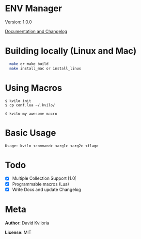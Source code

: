 # ENV Manager
Version: 1.0.0


[Documentation and Changelog](https://github.com/dkvilo/kvilo/blob/master/changelog.md)

# Building locally (Linux and Mac)

```bash
  make or make build
  make install_mac or install_linux 
```

# Using Macros

```
$ kvilo init
$ cp conf.lua ~/.kvilo/

$ kvilo my awesome macro
```

# Basic Usage
	Usage: kvilo <command> <arg1> <arg2> <flag>

# Todo
 - [x] Multiple Collection Support [1.0]
 - [x] Programmable macros (Lua)
 - [x] Write Docs and update Changelog

# Meta
  **Author**: David Kviloria
  
  **License**: MIT
